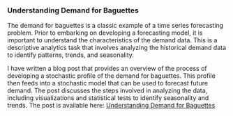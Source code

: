 ### Understanding Demand for Baguettes
The demand for baguettes is a classic example of a time series forecasting problem. Prior to embarking on developing a forecasting model, it is important to understand the characteristics of the demand data. This is a descriptive analytics task that involves analyzing the historical demand data to identify patterns, trends, and seasonality.

I have written a blog post that provides an overview of the process of developing a stochastic profile of the demand for baguettes. This profile then feeds into a stochastic model that can be used to forecast future demand. The post discusses the steps involved in analyzing the data, including visualizations and statistical tests to identify seasonality and trends.
The post is available here: [Understanding Demand for Baguettes](https://rajivsam.github.io/r2ds-blog/posts/stochastic_opt/)